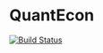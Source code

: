# QuantEcon

[![Build Status](https://travis-ci.org/spencerlyon2/QuantEcon.jl.svg?branch=master)](https://travis-ci.org/spencerlyon2/QuantEcon.jl)
